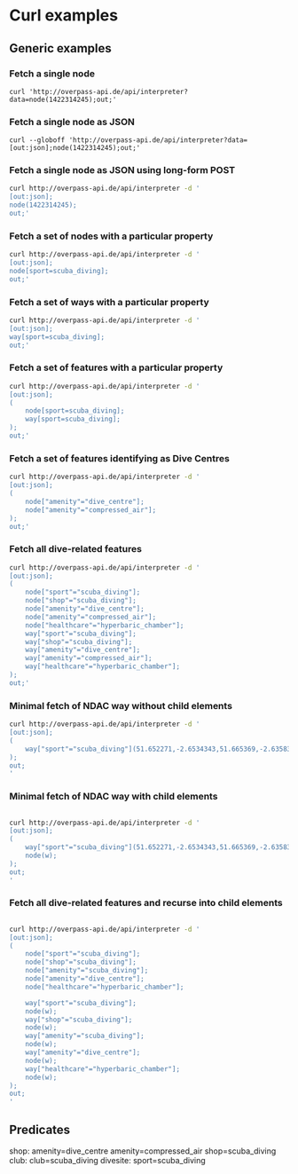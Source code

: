 # Curl examples

## Generic examples

### Fetch a single node

```curl 'http://overpass-api.de/api/interpreter?data=node(1422314245);out;'```

### Fetch a single node as JSON

```curl --globoff 'http://overpass-api.de/api/interpreter?data=[out:json];node(1422314245);out;'```

### Fetch a single node as JSON using long-form POST

```bash
curl http://overpass-api.de/api/interpreter -d '
[out:json];
node(1422314245);
out;'
```

### Fetch a set of nodes with a particular property

```bash
curl http://overpass-api.de/api/interpreter -d '
[out:json];
node[sport=scuba_diving];
out;'
```

### Fetch a set of ways with a particular property

```bash
curl http://overpass-api.de/api/interpreter -d '
[out:json];
way[sport=scuba_diving];
out;'
```

### Fetch a set of features with a particular property

```bash
curl http://overpass-api.de/api/interpreter -d '
[out:json];
(
    node[sport=scuba_diving];
    way[sport=scuba_diving];
);
out;'
```

### Fetch a set of features identifying as Dive Centres

```bash
curl http://overpass-api.de/api/interpreter -d '
[out:json];
(
    node["amenity"="dive_centre"];
    node["amenity"="compressed_air"];
);
out;'
```

### Fetch all dive-related features

```bash
curl http://overpass-api.de/api/interpreter -d '
[out:json];
(
    node["sport"="scuba_diving"];
    node["shop"="scuba_diving"];
    node["amenity"="dive_centre"];
    node["amenity"="compressed_air"];
    node["healthcare"="hyperbaric_chamber"];
    way["sport"="scuba_diving"];
    way["shop"="scuba_diving"];
    way["amenity"="dive_centre"];
    way["amenity"="compressed_air"];
    way["healthcare"="hyperbaric_chamber"];
);
out;'
```

### Minimal fetch of NDAC way without child elements

```bash
curl http://overpass-api.de/api/interpreter -d '
[out:json];
(
    way["sport"="scuba_diving"](51.652271,-2.6534343,51.665369,-2.6358390);
);
out;
'
```

### Minimal fetch of NDAC way with child elements

```bash

curl http://overpass-api.de/api/interpreter -d '
[out:json];
(
    way["sport"="scuba_diving"](51.652271,-2.6534343,51.665369,-2.6358390);
    node(w);
);
out;
'

```

### Fetch all dive-related features and recurse into child elements

```bash

curl http://overpass-api.de/api/interpreter -d '
[out:json];
(
    node["sport"="scuba_diving"];
    node["shop"="scuba_diving"];
    node["amenity"="scuba_diving"];
    node["amenity"="dive_centre"];
    node["healthcare"="hyperbaric_chamber"];

    way["sport"="scuba_diving"];
    node(w);
    way["shop"="scuba_diving"];
    node(w);
    way["amenity"="scuba_diving"];
    node(w);
    way["amenity"="dive_centre"];
    node(w);
    way["healthcare"="hyperbaric_chamber"];
    node(w);
);
out;
'

```

## Predicates

shop:      amenity=dive_centre amenity=compressed_air shop=scuba_diving
club:      club=scuba_diving
divesite:  sport=scuba_diving

